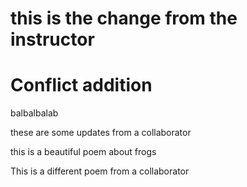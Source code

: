 # this is the change from the instructor 
# Conflict addition

balbalbalab

these are some updates from a collaborator

this is a beautiful poem about frogs

This is a different poem from a collaborator
